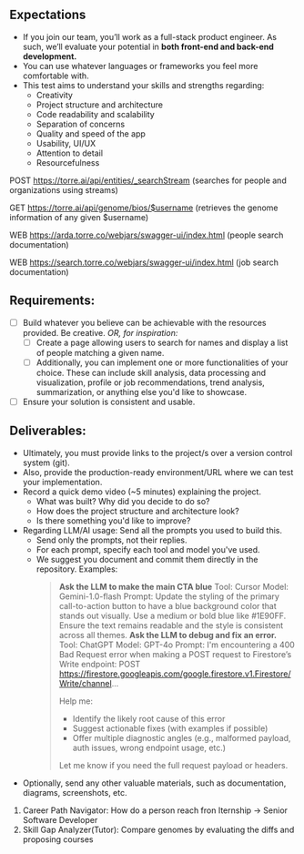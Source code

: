 ## Expectations

- If you join our team, you’ll work as a full-stack product engineer. As such, we’ll evaluate your potential in **both front-end and back-end development.**
- You can use whatever languages or frameworks you feel more comfortable with.
- This test aims to understand your skills and strengths regarding:
  - Creativity
  - Project structure and architecture
  - Code readability and scalability
  - Separation of concerns
  - Quality and speed of the app
  - Usability, UI/UX
  - Attention to detail
  - Resourcefulness

POST https://torre.ai/api/entities/_searchStream
(searches for people and organizations using streams)

GET https://torre.ai/api/genome/bios/$username
(retrieves the genome information of any given $username)

WEB https://arda.torre.co/webjars/swagger-ui/index.html
(people search documentation)

WEB https://search.torre.co/webjars/swagger-ui/index.html
(job search documentation)

## Requirements:

- [ ] Build whatever you believe can be achievable with the resources provided. Be creative.
      _OR, for inspiration:_
  - [ ] Create a page allowing users to search for names and display a list of people matching a given name.
  - [ ] Additionally, you can implement one or more functionalities of your choice. These can include skill analysis, data processing and visualization, profile or job recommendations, trend analysis, summarization, or anything else you'd like to showcase.
- [ ] Ensure your solution is consistent and usable.

## Deliverables:

- Ultimately, you must provide links to the project/s over a version control system (git).
- Also, provide the production-ready environment/URL where we can test your implementation.
- Record a quick demo video (~5 minutes) explaining the project.
  - What was built? Why did you decide to do so?
  - How does the project structure and architecture look?
  - Is there something you'd like to improve?
- Regarding LLM/AI usage: Send all the prompts you used to build this.
  - Send only the prompts, not their replies.
  - For each prompt, specify each tool and model you've used.
  - We suggest you document and commit them directly in the repository. Examples:
    > **Ask the LLM to make the main CTA blue**
    > Tool: Cursor
    > Model: Gemini-1.0-flash
    > Prompt: Update the styling of the primary call-to-action button to have a blue background color that stands out visually. Use a medium or bold blue like #1E90FF. Ensure the text remains readable and the style is consistent across all themes.
    > **Ask the LLM to debug and fix an error.**
    > Tool: ChatGPT
    > Model: GPT-4o
    > Prompt: I'm encountering a 400 Bad Request error when making a POST request to Firestore’s Write endpoint:
    > POST https://firestore.googleapis.com/google.firestore.v1.Firestore/Write/channel...
    >
    > Help me:
    >
    > - Identify the likely root cause of this error
    > - Suggest actionable fixes (with examples if possible)
    > - Offer multiple diagnostic angles (e.g., malformed payload, auth issues, wrong endpoint usage, etc.)
    >
    > Let me know if you need the full request payload or headers.
- Optionally, send any other valuable materials, such as documentation, diagrams, screenshots, etc.

1. Career Path Navigator: How do a person reach fron Iternship -> Senior Software Developer
2. Skill Gap Analyzer(Tutor): Compare genomes by evaluating the diffs and proposing courses
